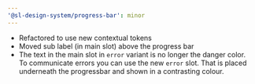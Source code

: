```yaml
---
'@sl-design-system/progress-bar': minor
---
```


- Refactored to use new contextual tokens
- Moved sub label (in main slot) above the progress bar
- The text in the main slot in `error` variant is no longer the danger color. To communicate errors you can use the new `error` slot. That is placed underneath the progressbar and shown in a contrasting colour.
